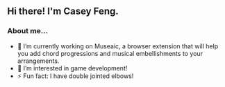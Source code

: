 ## Hi there! I'm Casey Feng.

### About me...
- 🔭 I’m currently working on Museaic, a browser extension that will help you add chord progressions and musical embellishments to your arrangements.
- 🤔 I’m interested in game development!
- ⚡ Fun fact: I have double jointed elbows!
